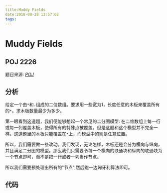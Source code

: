 ```yaml
---
title:Muddy Fields
date:2018-08-28 13:57:02
tags:
---
```


# Muddy Fields

## POJ 2226

<!--more-->

题目来源: [_POJ_](poj.org/problem?id=2226)

## 分析

给定一个由`*`和`.`组成的二位数组。要求用一些宽为$1$，长度任意的木板来覆盖所有的`*`。求木板数量最少为多少。

第一眼看到这道题，我们便能够想起一个常见的二分图模型: 在二维数组上每一行或每一列覆盖木板，使得所有的特殊点被覆盖。但是这题和这个模型并不完全一样。这道题里的木板只能覆盖在`*`上，而模型中的则是任意位置。

所以，我们需要做一些改动。我们发现，无论怎样，木板还是会分为横向与纵向，并且满足二分图的模型。那么我们只需要令每一个横向的联通块和纵向的联通块为一个节点即可，而不是把一行或者一列当作节点。

所以我们需要预处理出所有的"节点",然后跑一边匈牙利算法即可。

## 代码

```C++

```